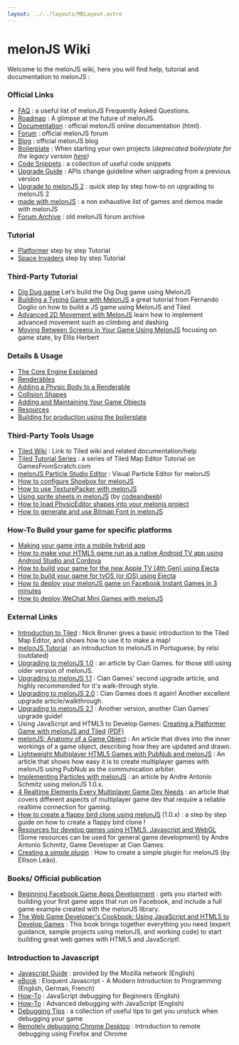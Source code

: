 ```yaml
---
layout: ../../layouts/MDLayout.astro
---
```


# melonJS Wiki

Welcome to the melonJS wiki, here you will find help, tutorial and documentation to melonJS :

### Official Links

-   [FAQ](/wiki/Frequently-Asked-Questions) : a useful list of melonJS Frequently Asked Questions.
-   [Roadmap](https://github.com/melonjs/melonJS/projects) : A glimpse at the future of melonJS.
-   [Documentation](http://melonjs.github.io/docs/index.html) : official melonJS online documentation (html).
-   [Forum](http://www.html5gamedevs.com/forum/32-melonjs/) : official melonJS forum
-   [Blog](http://blog.melonjs.org) : official melonJS blog
-   [Boilerplate](https://github.com/melonjs/es6-boilerplate) : When starting your own projects (_deprecated boilerplate for the legacy version [here](https://github.com/melonjs/boilerplate))_
-   [Code Snippets](/wiki/Code-Snippets) : a collection of useful code snippets
-   [Upgrade Guide](/wiki/Upgrade-Guide) : APIs change guideline when upgrading from a previous version
-   [Upgrade to melonJS 2](/wiki/Upgrading-to-melonJS-2) : quick step by step how-to on upgrading to melonJS 2
-   [made with melonJS](/wiki/made-with-melonJS) : a non exhaustive list of games and demos made with melonJS
-   [Forum Archive](https://groups.google.com/forum/#!forum/melonjs) : old melonJS forum archive

### Tutorial

-   [Platformer](http://melonjs.github.io/tutorial-platformer) step by step Tutorial
-   [Space Invaders](http://melonjs.github.io/tutorial-space-invaders/) step by step Tutorial

### Third-Party Tutorial

-   [Dig Dug game](https://medium.freecodecamp.org/lets-build-the-dig-dug-game-using-melonjs-5fc0c9fd7132) Let’s build the Dig Dug game using MelonJS
-   [Building a Typing Game with MelonJS](https://blog.bitsrc.io/writing-a-typing-game-with-melonjs-ef0dd42f37bf) a great tutorial from Fernando Doglio on how to build a JS game using MelonJS and Tiled
-   [Advanced 2D Movement with MelonJS](https://morioh.com/p/3bd2fdb5862a) learn how to implement advanced movement such as climbing and dashing
-   [Moving Between Screens in Your Game Using MelonJS](https://morioh.com/p/8440c7127faf) focusing on game state, by Ellis Herbert

### Details & Usage

-   [The Core Engine Explained](/wiki/MelonJS-Core)
-   [Renderables](/wiki/Renderables)
-   [Adding a Physic Body to a Renderable](/wiki/Adding-a-Physic-Body-to-a-Renderable)
-   [Collision Shapes](/wiki/Shapes)
-   [Adding and Maintaining Your Game Objects](/wiki/Adding-and-Maintaining-Your-Game-Objects)
-   [Resources](/wiki/Resources)
-   [Building for production using the boilerplate](/wiki/Building)

### Third-Party Tools Usage

-   [Tiled Wiki](https://github.com/bjorn/tiled/wiki) : Link to Tiled wiki and related documentation/help
-   [Tiled Tutorial Series](http://www.gamefromscratch.com/post/2015/10/14/Tiled-Map-Editor-Tutorial-Series.aspx) : a series of Tiled Map Editor Tutorial on GamesFromScratch.com
-   [melonJS Particle Studio Editor](https://melonjs.github.io/examples/particles/) : Visual Particle Editor for melonJS
-   [How to configure Shoebox for melonJS](/wiki/ShoeBox)
-   [How to use TexturePacker with melonJS](/wiki/How-to-use-Texture-Atlas-with-TexturePacker)
-   [Using sprite sheets in melonJS](https://www.codeandweb.com/texturepacker/tutorials/melonjs) (by [codeandweb](https://www.codeandweb.com))
-   [How to load PhysicEditor shapes into your melonjs project](/wiki/How-to-load-PhysicEditor-Shapes-into-your-project)
-   [How to generate and use Bitmap Font in melonJS](/wiki/How-to-generate-and-use-Bitmap-Font-in-melonJS)

### How-To Build your game for specific platforms

-   [Making your game into a mobile hybrid app](/wiki/Making-your-game-into-a-mobile-hybrid-app)
-   [How to make your HTML5 game run as a native Android TV app using Android Studio and Cordova](http://www.emanueleferonato.com/2018/01/09/how-to-make-your-html5-game-run-as-a-native-android-tv-app-using-android-studio-and-cordova/)
-   [How to build your game for the new Apple TV (4th Gen) using Ejecta](</wiki/How-to-build-your-game-for-tvOS-(or-iOS)-using-Ejecta>)
-   [How to build your game for tvOS (or iOS) using Ejecta](</wiki/How-to-build-your-game-for-tvOS-(or-iOS)-using-Ejecta>)
-   [How to deploy your melonJS game on Facebook Instant Games in 3 minutes](/wiki/How-to-deploy-your-melonJS-game-on-Facebook-Instant-Games-in-3-minutes)
-   [How to deploy WeChat Mini Games with melonJS](/wiki/How-to-deploy-WeChat-Mini-Games-with-melonJS)

### External Links

-   [Introduction to Tiled](http://gamedev.tutsplus.com/tutorials/level-design/introduction-to-tiled-map-editor) : Nick Bruner gives a basic introduction to the Tiled Map Editor, and shows how to use it to make a map!
-   [melonJS Tutorial](http://softwarelivre.org/relsi/tuxtilt/melonjs-%E2%80%93-desenvolvendo-jogos-para-html5-%E2%80%93-1a-parte) : an introduction to melonJS in Portuguese, by relsi (outdated)
-   [Upgrading to melonJS 1.0](http://blog.ciangames.com/2014/08/upgrading-to-melonjs-10.html) : an article by Cian Games. for those still using older version of melonJS.
-   [Upgrading to melonJS 1.1](http://blog.ciangames.com/2014/09/upgrading-to-melonjs-11.html) : Cian Games' second upgrade article, and highly recommended for it's walk-through style.
-   [Upgrading to melonJS 2.0](http://blog.ciangames.com/2014/11/upgrading-to-melonjs-20.html) : Cian Games does it again! Another excellent upgrade article/walkthrough.
-   [Upgrading to melonJS 2.1](http://blog.ciangames.com/2015/05/upgrading-to-melonjs-21.html) : Another version, another Cian Games' upgrade guide!
-   Using JavaScript and HTML5 to Develop Games: [Creating a Platformer Game with melonJS and Tiled](http://www.informit.com/articles/article.aspx?p=2027857) [(PDF)](http://www.informit.com/content/images/9780321898388/samplepages/0321898389.pdf)
-   [melonJS: Anatomy of a Game Object](http://blog.kodewerx.org/2013/04/melonjs-anatomy-of-game-object.html) : An article that dives into the inner workings of a game object, describing how they are updated and drawn.
-   [Lightweight Multiplayer HTML5 Games with PubNub and melonJS](http://www.pubnub.com/blog/lightweight-multiplayer-html5-games-with-pubnub-and-melonjs/) : An article that shows how easy it is to create multiplayer games with melonJS using PubNub as the communication arbiter.
-   [Implementing Particles with melonJS](https://www.packtpub.com/books/content/implementing-particles-melonjs) : an article by Andre Antonio Schmitz using melonJS 1.0.x.
-   [4 Realtime Elements Every Multiplayer Game Dev Needs](http://www.pubnub.com/blog/4-realtime-elements-every-multiplayer-game-dev-needs/) : an article that covers different aspects of multiplayer game dev that require a reliable realtime connection for gaming.
-   [How to create a flappy bird clone using melonJS](https://www.packtpub.com/books/content/how-to-create-flappy-bird-clone-using-melonjs) (1.0.x) : a step by step guide on how to create a flappy bird clone !
-   [Resources for develop games using HTML5, Javascript and WebGL](https://html5-game-development.zeef.com/andre.antonio.schmitz) (Some resources can be used for general game development) by Andre Antonio Schmitz, Game Developer at Cian Games.
-   [Creating a simple plugin](https://www.packtpub.com/books/content/create-simple-plugin-melonjs-games) : How to create a simple plugin for melonJS (by Ellison Leão).

### Books/ Official publication

-   [Beginning Facebook Game Apps Development](http://www.amazon.com/gp/product/1430241705/) : gets you started with building your first game apps that run on Facebook, and include a full game example created with the melonJS library.
-   [The Web Game Developer's Cookbook: Using JavaScript and HTML5 to Develop Games](http://www.amazon.com/The-Web-Game-Developers-Cookbook/dp/0321898389/ref=sr_1_1?ie=UTF8&qid=1359361592&sr=8-1&keywords=The+Web+Game+Developer%E2%80%99s+Cookbook%3A+Using+JavaScript+and+HTML5+to+Develop+Games) : This book brings together everything you need (expert guidance, sample projects using melonJS, and working code) to start building great web games with HTML5 and JavaScript!.

### Introduction to Javascript

-   [Javascript Guide](https://developer.mozilla.org/en-US/docs/JavaScript/Guide) : provided by the Mozilla network (English)
-   [eBook](http://eloquentjavascript.net/) : Eloquent Javascript - A Modern Introduction to Programming (English, German, French)
-   [How-To](http://www.netmagazine.com/tutorials/javascript-debugging-beginners) : JavaScript debugging for Beginners (English)
-   [How-To](http://www.alistapart.com/articles/advanced-debugging-with-javascript/) : Advanced debugging with JavaScript (English)
-   [Debugging Tips](https://groups.google.com/forum/#!topic/melonjs/ZvsPXiEYnvI) : a collection of useful tips to get you unstuck when debugging your game
-   [Remotely debugging Chrome Desktop](https://developer.mozilla.org/en-US/docs/Tools/Remote_Debugging/Chrome_Desktop) : Introduction to remote debugging using Firefox and Chrome
